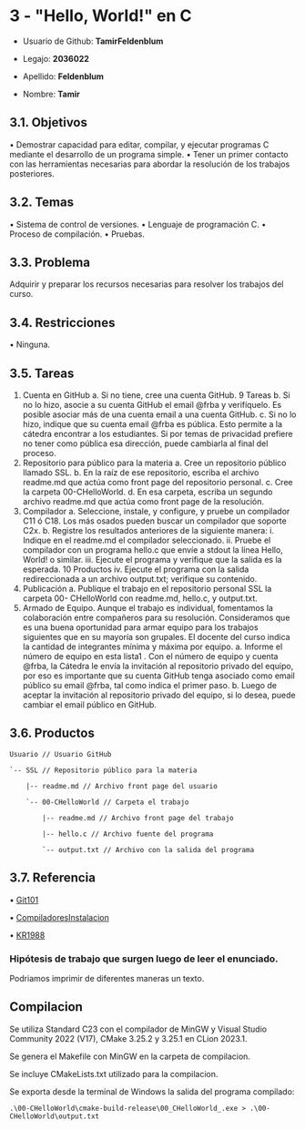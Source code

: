 # 3 - "Hello, World!" en C

 - Usuario de Github: **TamirFeldenblum**

 - Legajo: **2036022**

 - Apellido: **Feldenblum**

 - Nombre: **Tamir**


## 3.1. Objetivos
• Demostrar capacidad para editar, compilar, y ejecutar programas C mediante
el desarrollo de un programa simple.
• Tener un primer contacto con las herramientas necesarias para abordar la
resolución de los trabajos posteriores.

## 3.2. Temas
• Sistema de control de versiones.
• Lenguaje de programación C.
• Proceso de compilación.
• Pruebas.

## 3.3. Problema
Adquirir y preparar los recursos necesarias para resolver los trabajos del curso.

## 3.4. Restricciones
• Ninguna.

## 3.5. Tareas
1. Cuenta en GitHub
   a. Si no tiene, cree una cuenta GitHub.
   9
   Tareas
   b. Si no lo hizo, asocie a su cuenta GitHub el email @frba y verifíquelo. Es
   posible asociar más de una cuenta email a una cuenta GitHub.
   c. Si no lo hizo, indique que su cuenta email @frba es pública. Esto permite
   a la cátedra encontrar a los estudiantes. Si por temas de privacidad
   prefiere no tener como pública esa dirección, puede cambiarla al final del
   proceso.
2. Repositorio para público para la materia
   a. Cree un repositorio público llamado SSL.
   b. En la raíz de ese repositorio, escriba el archivo readme.md que actúa como
   front page del repositorio personal.
   c. Cree la carpeta 00-CHelloWorld.
   d. En esa carpeta, escriba un segundo archivo readme.md que actúa como
   front page de la resolución.
3. Compilador
   a. Seleccione, instale, y configure, y pruebe un compilador C11 ó C18. Los
   más osados pueden buscar un compilador que soporte C2x.
   b. Registre los resultados anteriores de la siguiente manera:
   i. Indique en el readme.md el compilador seleccionado.
   ii. Pruebe el compilador con un programa hello.c que envíe a stdout
   la línea Hello, World! o similar.
   iii. Ejecute el programa y verifique que la salida es la esperada.
   10
   Productos
   iv. Ejecute el programa con la salida redireccionada a un archivo
   output.txt; verifique su contenido.
4. Publicación
   a. Publique el trabajo en el repositorio personal SSL la carpeta 00-
   CHelloWorld con readme.md, hello.c, y output.txt.
5. Armado de Equipo.
   Aunque el trabajo es individual, fomentamos la colaboración entre
   compañeros para su resolución. Consideramos que es una buena
   oportunidad para armar equipo para los trabajos siguientes que en su mayoría
   son grupales. El docente del curso indica la cantidad de integrantes mínima
   y máxima por equipo.
   a. Informe el número de equipo en esta lista1
   .
   Con el número de equipo y cuenta @frba, la Cátedra le envía la invitación
   al repositorio privado del equipo, por eso es importante que su cuenta
   GitHub tenga asociado como email público su email @frba, tal como indica
   el primer paso.
   b. Luego de aceptar la invitación al repositorio privado del equipo, si lo desea,
   puede cambiar el email público en GitHub.

## 3.6. Productos

    Usuario // Usuario GitHub

    `-- SSL // Repositorio público para la materia

        |-- readme.md // Archivo front page del usuario

        `-- 00-CHelloWorld // Carpeta el trabajo

            |-- readme.md // Archivo front page del trabajo

            |-- hello.c // Archivo fuente del programa

            `-- output.txt // Archivo con la salida del programa

## 3.7. Referencia

• [Git101](https://josemariasola.github.io/ssl/assignments/Ssl%20Assignments.pdf#page=105&zoom=100,89,252)

• [CompiladoresInstalacion](https://josemariasola.github.io/ssl/assignments/Ssl%20Assignments.pdf#page=105&zoom=100,89,285)
   
• [KR1988](https://josemariasola.github.io/ssl/assignments/Ssl%20Assignments.pdf#page=105&zoom=100,89,412)


### Hipótesis de trabajo que surgen luego de leer el enunciado.

Podriamos imprimir de diferentes maneras un texto.

## Compilacion

Se utiliza Standard C23 con el compilador de MinGW y Visual Studio Community 2022 (V17), CMake 3.25.2 y 3.25.1 en CLion 2023.1.

Se genera el Makefile con MinGW en la carpeta de compilacion.

Se incluye CMakeLists.txt utilizado para la compilacion.

Se exporta desde la terminal de Windows la salida del programa compilado:
```
.\00-CHelloWorld\cmake-build-release\00_CHelloWorld_.exe > .\00-CHelloWorld\output.txt
``` 
